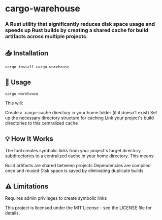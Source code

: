 # cargo-warehouse
### A Rust utility that significantly reduces disk space usage and speeds up Rust builds by creating a shared cache for build artifacts across multiple projects.

## 📥 Installation
```bash
cargo install cargo-warehouse
```

## 🔧 Usage
```bash
cargo warehouse
```
This will:

Create a .cargo-cache directory in your home folder (if it doesn't exist)
Set up the necessary directory structure for caching
Link your project's build directories to this centralized cache

## 💡 How It Works

The tool creates symbolic links from your project's target directory subdirectories to a centralized cache in your home directory. This means:

Build artifacts are shared between projects
Dependencies are compiled once and reused
Disk space is saved by eliminating duplicate builds

## ⚠️ Limitations
Requires admin privileges to create symbolic links



This project is licensed under the MIT License - see the LICENSE file for details.
